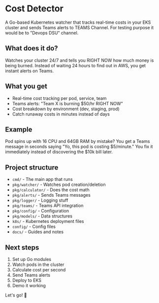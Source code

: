 # Cost Detector

A Go-based Kubernetes watcher that tracks real-time costs in your EKS cluster and sends Teams alerts to TEAMS Channel.
For testing purpose it would be to "Devops DSU" channel.

## What does it do?

Watches your cluster 24/7 and tells you RIGHT NOW how much money is being burned. Instead of waiting 24 hours to find out in AWS, you get instant alerts on Teams.

## What you get

- Real-time cost tracking per pod, service, team
- Teams alerts: "Team X is burning $50/hr RIGHT NOW"
- Cost breakdown by environment (dev, staging, prod)
- Catch runaway costs in minutes instead of days

## Example

Pod spins up with 16 CPU and 64GB RAM by mistake? You get a Teams message in seconds saying "Yo, this pod is costing $5/minute." You fix it immediately instead of discovering the $10k bill later.

## Project structure

- `cmd/` - The main app that runs
- `pkg/watcher/` - Watches pod creation/deletion
- `pkg/calculator/` - Does the cost math
- `pkg/alerts/` - Sends Teams messages
- `pkg/logger/` - Logging stuff
- `pkg/teams/` - Teams API integration
- `pkg/config/` - Configuration
- `pkg/models/` - Data structures
- `k8s/` - Kubernetes deployment files
- `config/` - Config files
- `docs/` - Guides and notes

## Next steps

1. Set up Go modules
2. Watch pods in the cluster
3. Calculate cost per second
4. Send Teams alerts
5. Deploy to EKS
6. Demo it working

Let's go! 🚀

